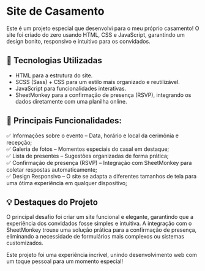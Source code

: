 # Site de Casamento

Este é um projeto especial que desenvolvi para o meu próprio casamento! O site foi criado do zero usando HTML, CSS e JavaScript, garantindo um design bonito, responsivo e intuitivo para os convidados.

## 🚀 Tecnologias Utilizadas

- HTML para a estrutura do site.
- SCSS (Sass) + CSS para um estilo mais organizado e reutilizável.
- JavaScript para funcionalidades interativas.
- SheetMonkey para a confirmação de presença (RSVP), integrando os dados diretamente com uma planilha online.

## 🎨 Principais Funcionalidades:

✅ Informações sobre o evento – Data, horário e local da cerimônia e recepção; <br>
✅ Galeria de fotos – Momentos especiais do casal em destaque;<br>
✅ Lista de presentes – Sugestões organizadas de forma prática;<br>
✅ Confirmação de presença (RSVP) – Integração com SheetMonkey para coletar respostas automaticamente;<br>
✅ Design Responsivo – O site se adapta a diferentes tamanhos de tela para uma ótima experiência em qualquer dispositivo;

## 💡 Destaques do Projeto

O principal desafio foi criar um site funcional e elegante, garantindo que a experiência dos convidados fosse simples e intuitiva. A integração com o SheetMonkey trouxe uma solução prática para a confirmação de presença, eliminando a necessidade de formulários mais complexos ou sistemas customizados.

Este projeto foi uma experiência incrível, unindo desenvolvimento web com um toque pessoal para um momento especial!
